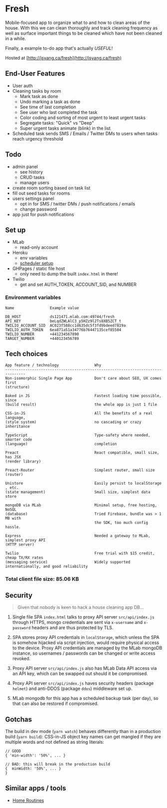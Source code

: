 # Fresh

Mobile-focused app to organize what to and how to clean areas of the house. With this
we can clean thoroughly and track cleaning frequency as well as surface important things 
to be cleaned which have not been cleaned in a while.

Finally, a example to-do app that's actually *USEFUL*!

Hosted at [http://jsyang.ca/fresh](http://jsyang.ca/fresh)

## End-User Features
- User auth
- Cleaning tasks by room
    - Mark task as done
    - Undo marking a task as done
    - See time of last completion
    - See user who last completed the task
    - Color coding and sorting of most urgent to least urgent tasks
    - Segregate tasks: "Quick" vs "Deep"
    - Super urgent tasks animate (blink) in the list
- Scheduled task sends SMS / Emails / Twitter DMs to users when tasks reach urgency threshold

## Todo
- admin panel
    - see history
    - CRUD tasks
    - manage users
- create room sorting based on task list
- fill out seed tasks for rooms
- users settings panel
    - opt in for SMS / twitter DMs / push notifications / emails
    - change password
- app just for push notifications

## Set up

- MLab
    - read-only account
- Heroku
    - env variables
    - [scheduler setup](https://devcenter.heroku.com/articles/scheduler)
- GHPages / static file host
    - only need to dump the built `index.html` in there!
- Twilio
    - get and set AUTH_TOKEN, ACCOUNT_SID, and NUMBER

### Environment variables

```
Name                Example value

DB_HOST             ds121471.mlab.com:49744/fresh
API_KEY             beLqdZWLAlC3_p5HZz9l2Ts8XB5ZCT_t
TWILIO_ACCOUNT_SID  AC023f588cc1d635dc5f3fd9bdeed7819a
TWILIO_AUTH_TOKEN   6ea871a51a34776b76447135cef85504
TWILIO_NUMBER       +441234567890
TARGET_NUMBER       +440123456789
```

## Tech choices

```
App feature / technology                Why
-------------------------------------------------------------------------------
Non-isomorphic Single Page App          Don't care about SEO, UX comes first                         
(structure)

Baked in JS                             Fastest loading time possible, since
(build result)                          the whole app is just 1 file
                                        
CSS-in-JS                               All the benefits of a real language,
(style system)                          no cascading or crazy inheritance
                                        
TypeScript                              Type-safety where needed, smarter code
(language)                              completion

Preact                                  React compatible, small size, has JSX
(render library)

Preact-Router                           Simplest router, small size
(router)

Unistore                                Easily persist to localStorage , etc.
(state management)                      Small size, simplest data store

mongoDB via MLab                        Minimal setup, free hosting, NoSQL
(database)                              Tried Firebase, bundle was > 1 MB with
                                        the SDK, too much config hassle.

Express                                 Needed a gateway to MLab, simplest proxy API                                 
(HTTP server)

Twilio                                  Free trial with $15 credit, cheap TX/RX rates                                  
(messaging service)                     Widely supported internationally, and good reliability
```

### Total client file size: 85.06 KB

## Security

> Given that nobody is keen to hack a house cleaning app DB... 

1. Single file SPA `index.html` talks to proxy API server `src/api/index.js`
through HTTPS, mongo credentials are sent via `x-username` and `x-password` headers and
are thus protected by TLS. 

2. SPA stores proxy API credentials in `localStorage`, which unless the SPA
is somehow hijacked via script injection, would require physical access to the device.
Proxy API credentials are managed by the MLab mongoDB instance, so usernames / passwords 
can be changed or write access revoked.

3. Proxy API server `src/api/index.js` also has MLab Data API access via an API key, which can be
swapped out should it be compromised.

4. Proxy API server `src/api/index.js` haves security headers (package `helmet`) and anti-DDOS (package `ddos`) middleware set up.

4. MLab mongodb for this app has a scheduled backup task (per day), so that can also be restored
if compromised. 

## Gotchas

The build in dev mode (`yarn watch`) behaves differently than in
a production build (`yarn build`): CSS-in-JS object key names can
get mangled if they are multiple words and not defined as string
literals:

```
// GOOD
{ 'min-width': '50%', ... }

// BAD: this will break in the production build
{  minWidth: '50%', ... }
}
```

## Similar apps / tools 

- [Home Routines](https://itunes.apple.com/gb/app/home-routines/id353117370?mt=8)